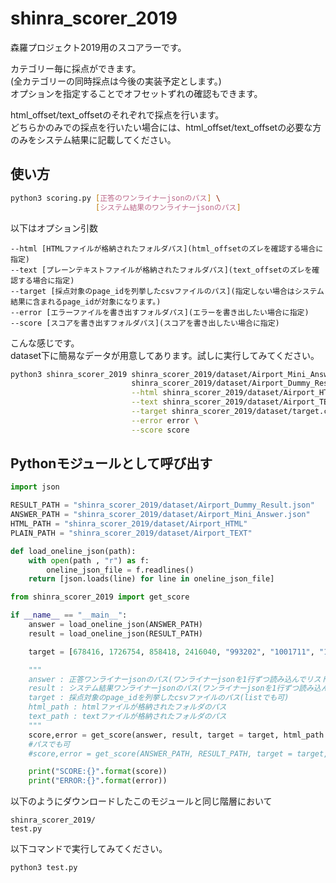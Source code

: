 # shinra_scorer_2019
森羅プロジェクト2019用のスコアラーです。

カテゴリー毎に採点ができます。  
(全カテゴリーの同時採点は今後の実装予定とします。)  
オプションを指定することでオフセットずれの確認もできます。  

html_offset/text_offsetのそれぞれで採点を行います。  
どちらかのみでの採点を行いたい場合には、html_offset/text_offsetの必要な方のみをシステム結果に記載してください。  

## 使い方
~~~bash
python3 scoring.py [正答のワンライナーjsonのパス] \
                   [システム結果のワンライナーjsonのパス]
~~~
以下はオプション引数
~~~
--html [HTMLファイルが格納されたフォルダパス](html_offsetのズレを確認する場合に指定)
--text [プレーンテキストファイルが格納されたフォルダパス](text_offsetのズレを確認する場合に指定)
--target [採点対象のpage_idを列挙したcsvファイルのパス](指定しない場合はシステム結果に含まれるpage_idが対象になります。)
--error [エラーファイルを書き出すフォルダパス](エラーを書き出したい場合に指定)
--score [スコアを書き出すフォルダパス](スコアを書き出したい場合に指定)
~~~
こんな感じです。  
dataset下に簡易なデータが用意してあります。試しに実行してみてください。
~~~bash
python3 shinra_scorer_2019 shinra_scorer_2019/dataset/Airport_Mini_Answer.json \
                           shinra_scorer_2019/dataset/Airport_Dummy_Result.json \
                           --html shinra_scorer_2019/dataset/Airport_HTML \
                           --text shinra_scorer_2019/dataset/Airport_TEXT \
                           --target shinra_scorer_2019/dataset/target.csv \
                           --error error \
                           --score score
~~~

  
## Pythonモジュールとして呼び出す

~~~Python:test.py
import json

RESULT_PATH = "shinra_scorer_2019/dataset/Airport_Dummy_Result.json"
ANSWER_PATH = "shinra_scorer_2019/dataset/Airport_Mini_Answer.json"
HTML_PATH = "shinra_scorer_2019/dataset/Airport_HTML"
PLAIN_PATH = "shinra_scorer_2019/dataset/Airport_TEXT"

def load_oneline_json(path):
    with open(path , "r") as f:
        oneline_json_file = f.readlines()
    return [json.loads(line) for line in oneline_json_file]

from shinra_scorer_2019 import get_score

if __name__ == "__main__":
    answer = load_oneline_json(ANSWER_PATH)
    result = load_oneline_json(RESULT_PATH)

    target = [678416, 1726754, 858418, 2416040, "993202", "1001711", "1001918"]

    """
    answer : 正答ワンライナーjsonのパス(ワンライナーjsonを1行ずつ読み込んでリストに格納したデータでも可)  
    result : システム結果ワンライナーjsonのパス(ワンライナーjsonを1行ずつ読み込んでリストに格納したデータでも可) 
    target : 採点対象のpage_idを列挙したcsvファイルのパス(listでも可)  
    html_path : htmlファイルが格納されたフォルダのパス  
    text_path : textファイルが格納されたフォルダのパス
    """
    score,error = get_score(answer, result, target = target, html_path = HTML_PATH, plain_path = PLAIN_PATH)
    #パスでも可
    #score,error = get_score(ANSWER_PATH, RESULT_PATH, target = target, html_path = HTML_PATH, plain_path = PLAIN_PATH)

    print("SCORE:{}".format(score))
    print("ERROR:{}".format(error))
~~~

以下のようにダウンロードしたこのモジュールと同じ階層において

~~~
shinra_scorer_2019/
test.py
~~~

以下コマンドで実行してみてください。

~~~
python3 test.py
~~~
